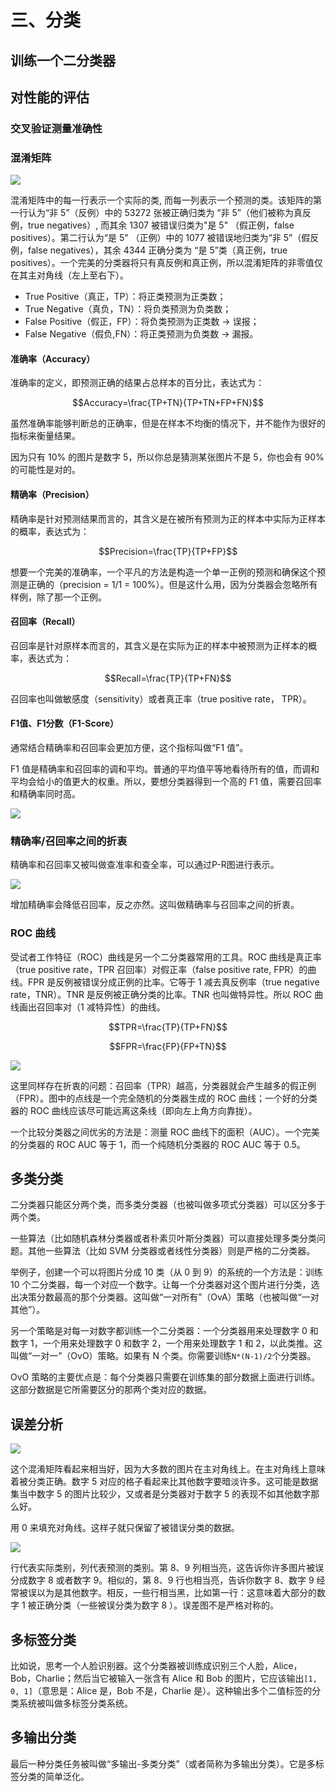 # 三、分类

## 训练一个二分类器

## 对性能的评估

### 交叉验证测量准确性

### 混淆矩阵

![](img/chapter3.3.jpeg)

混淆矩阵中的每一行表示一个实际的类, 而每一列表示一个预测的类。该矩阵的第一行认为“非 5”（反例）中的 53272 张被正确归类为 “非 5”（他们被称为真反例，true negatives）, 而其余 1307 被错误归类为"是 5" （假正例，false positives）。第二行认为“是 5” （正例）中的 1077 被错误地归类为“非 5”（假反例，false negatives），其余 4344 正确分类为 “是 5”类（真正例，true positives）。一个完美的分类器将只有真反例和真正例，所以混淆矩阵的非零值仅在其主对角线（左上至右下）。

*   True Positive（真正，TP）：将正类预测为正类数；
*   True Negative（真负，TN）：将负类预测为负类数；
*   False Positive（假正，FP）：将负类预测为正类数 → 误报；
*   False Negative（假负,FN）：将正类预测为负类数 → 漏报。


#### 准确率（Accuracy）

准确率的定义，即预测正确的结果占总样本的百分比，表达式为：

$$Accuracy=\frac{TP+TN}{TP+TN+FP+FN}$$

虽然准确率能够判断总的正确率，但是在样本不均衡的情况下，并不能作为很好的指标来衡量结果。

因为只有 10% 的图片是数字 5，所以你总是猜测某张图片不是 5，你也会有 90% 的可能性是对的。

#### 精确率（Precision）

精确率是针对预测结果而言的，其含义是在被所有预测为正的样本中实际为正样本的概率，表达式为：

$$Precision=\frac{TP}{TP+FP}$$

想要一个完美的准确率，一个平凡的方法是构造一个单一正例的预测和确保这个预测是正确的（precision = 1/1 = 100%）。但是这什么用，因为分类器会忽略所有样例，除了那一个正例。

#### 召回率（Recall）

召回率是针对原样本而言的，其含义是在实际为正的样本中被预测为正样本的概率，表达式为：

$$Recall=\frac{TP}{TP+FN}$$

召回率也叫做敏感度（sensitivity）或者真正率（true positive rate， TPR）。

#### F1值、F1分数（F1-Score）

通常结合精确率和召回率会更加方便，这个指标叫做“F1 值”。

F1 值是精确率和召回率的调和平均。普通的平均值平等地看待所有的值，而调和平均会给小的值更大的权重。所以，要想分类器得到一个高的 F1 值，需要召回率和精确率同时高。

![](img/tex-dba6270fb2a2c1da75f72bdd3137f6ec.gif)

### 精确率/召回率之间的折衷

精确率和召回率又被叫做查准率和查全率，可以通过P-R图进行表示。

![](img/pitdnmhcdj.jpeg)

增加精确率会降低召回率，反之亦然。这叫做精确率与召回率之间的折衷。

### ROC 曲线

受试者工作特征（ROC）曲线是另一个二分类器常用的工具。ROC 曲线是真正率（true positive rate，TPR 召回率）对假正率（false positive rate, FPR）的曲线。FPR 是反例被错误分成正例的比率。它等于 1 减去真反例率（true negative rate，TNR）。TNR 是反例被正确分类的比率。TNR 也叫做特异性。所以 ROC 曲线画出召回率对（1 减特异性）的曲线。

$$TPR=\frac{TP}{TP+FN}$$

$$FPR=\frac{FP}{FP+TN}$$

![](img/chapter3.6.jpeg)

这里同样存在折衷的问题：召回率（TPR）越高，分类器就会产生越多的假正例（FPR）。图中的点线是一个完全随机的分类器生成的 ROC 曲线；一个好的分类器的 ROC 曲线应该尽可能远离这条线（即向左上角方向靠拢）。

一个比较分类器之间优劣的方法是：测量 ROC 曲线下的面积（AUC）。一个完美的分类器的 ROC AUC 等于 1，而一个纯随机分类器的 ROC AUC 等于 0.5。

## 多类分类

二分类器只能区分两个类，而多类分类器（也被叫做多项式分类器）可以区分多于两个类。

一些算法（比如随机森林分类器或者朴素贝叶斯分类器）可以直接处理多类分类问题。其他一些算法（比如 SVM 分类器或者线性分类器）则是严格的二分类器。

举例子，创建一个可以将图片分成 10 类（从 0 到 9）的系统的一个方法是：训练 10 个二分类器，每一个对应一个数字。让每一个分类器对这个图片进行分类，选出决策分数最高的那个分类器。这叫做“一对所有”（OvA）策略（也被叫做“一对其他”）。

另一个策略是对每一对数字都训练一个二分类器：一个分类器用来处理数字 0 和数字 1，一个用来处理数字 0 和数字 2，一个用来处理数字 1 和 2，以此类推。这叫做“一对一”（OvO）策略。如果有 N 个类。你需要训练`N*(N-1)/2`个分类器。

OvO 策略的主要优点是：每个分类器只需要在训练集的部分数据上面进行训练。这部分数据是它所需要区分的那两个类对应的数据。

## 误差分析

![](img/chapter3.8.jpeg)

这个混淆矩阵看起来相当好，因为大多数的图片在主对角线上。在主对角线上意味着被分类正确。数字 5 对应的格子看起来比其他数字要暗淡许多。这可能是数据集当中数字 5 的图片比较少，又或者是分类器对于数字 5 的表现不如其他数字那么好。

用 0 来填充对角线。这样子就只保留了被错误分类的数据。

![](img/chapter3.9.jpeg)

行代表实际类别，列代表预测的类别。第 8、9 列相当亮，这告诉你许多图片被误分成数字 8 或者数字 9。相似的，第 8、9 行也相当亮，告诉你数字 8、数字 9 经常被误以为是其他数字。相反，一些行相当黑，比如第一行：这意味着大部分的数字 1 被正确分类（一些被误分类为数字 8 ）。误差图不是严格对称的。

## 多标签分类

比如说，思考一个人脸识别器。这个分类器被训练成识别三个人脸，Alice，Bob，Charlie；然后当它被输入一张含有 Alice 和 Bob 的图片，它应该输出`[1, 0, 1]`（意思是：Alice 是，Bob 不是，Charlie 是）。这种输出多个二值标签的分类系统被叫做多标签分类系统。

## 多输出分类

最后一种分类任务被叫做“多输出-多类分类”（或者简称为多输出分类）。它是多标签分类的简单泛化。
